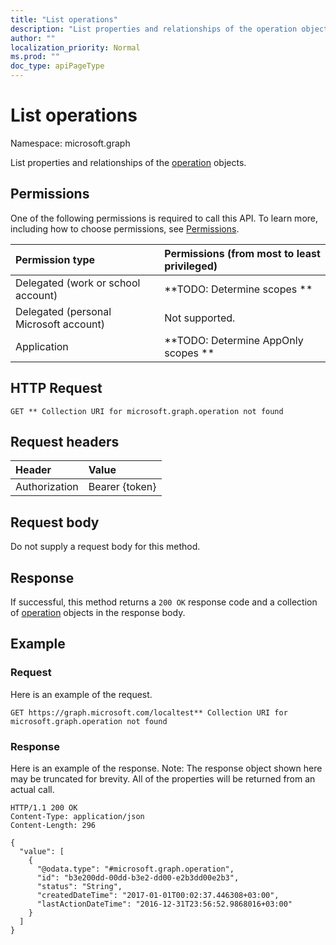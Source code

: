 ```yaml
---
title: "List operations"
description: "List properties and relationships of the operation objects."
author: ""
localization_priority: Normal
ms.prod: ""
doc_type: apiPageType
---
```


# List operations

Namespace: microsoft.graph

List properties and relationships of the [operation](../resources/operation.md) objects.

## Permissions
One of the following permissions is required to call this API. To learn more, including how to choose permissions, see [Permissions](/concepts/permissions-reference.md).

|Permission type|Permissions (from most to least privileged)|
|:---|:---|
|Delegated (work or school account)|**TODO: Determine scopes **|
|Delegated (personal Microsoft account)|Not supported.|
|Application|**TODO: Determine AppOnly scopes **|

## HTTP Request
<!-- {
  "blockType": "ignored"
}
-->
``` http
GET ** Collection URI for microsoft.graph.operation not found
```

## Request headers
|Header|Value|
|:---|:---|
|Authorization|Bearer {token}|

## Request body
Do not supply a request body for this method.

## Response
If successful, this method returns a `200 OK` response code and a collection of [operation](../resources/operation.md) objects in the response body.

## Example

### Request
Here is an example of the request.
<!-- {
  "blockType": "request",
  "name": "get_operation"
}
-->
``` http
GET https://graph.microsoft.com/localtest** Collection URI for microsoft.graph.operation not found
```

### Response
Here is an example of the response. Note: The response object shown here may be truncated for brevity. All of the properties will be returned from an actual call.
<!-- {
  "blockType": "response",
  "truncated": true,
  "@odata.type": "collection(microsoft.graph.operation)"
}
-->
``` http
HTTP/1.1 200 OK
Content-Type: application/json
Content-Length: 296

{
  "value": [
    {
      "@odata.type": "#microsoft.graph.operation",
      "id": "b3e200dd-00dd-b3e2-dd00-e2b3dd00e2b3",
      "status": "String",
      "createdDateTime": "2017-01-01T00:02:37.446308+03:00",
      "lastActionDateTime": "2016-12-31T23:56:52.9868016+03:00"
    }
  ]
}
```

